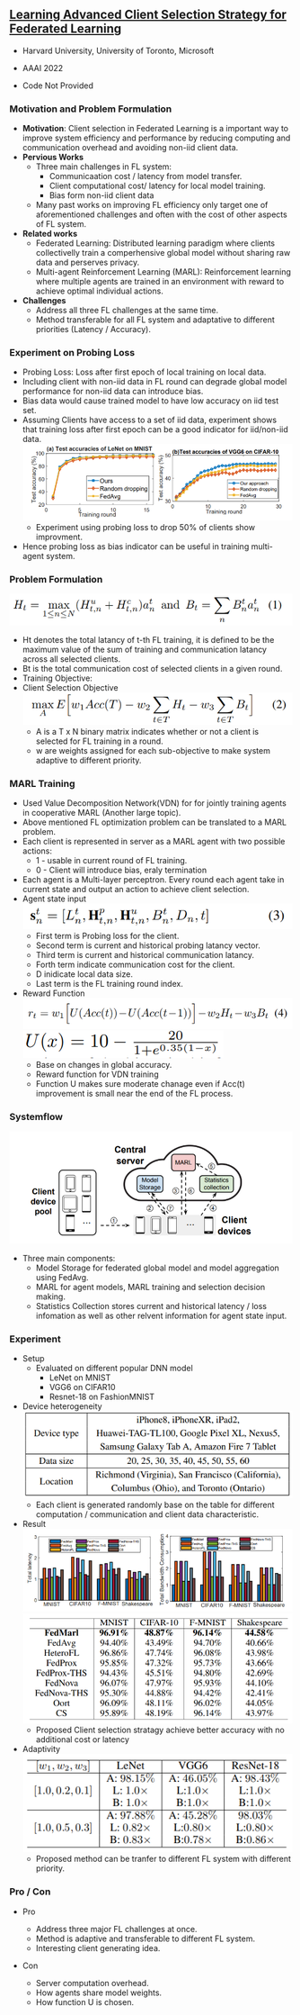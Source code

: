 ## [Learning Advanced Client Selection Strategy for Federated Learning](https://www.aaai.org/AAAI22Papers/AAAI-12714.ZhangS.pdf)

* Harvard University, University of Toronto, Microsoft

* AAAI 2022

* Code Not Provided

### Motivation and Problem Formulation

* **Motivation**: Client selection in Federated Learning is a important way to improve system efficiency and performance by reducing computing and communication overhead and avoiding non-iid client data.
* **Pervious Works**
    * Three main challenges in FL system:
      * Communicaation cost / latency from model transfer.
      * Client computational cost/ latency for local model training.
      * Bias form non-iid client data
    * Many past works on improving FL efficiency only target one of aforementioned challenges and often with the cost of other aspects of FL system.
* **Related works**
    * Federated Learning: Distributed learning paradigm where clients collectivelly train a comperhensive global model without sharing raw data and perserves privacy.
    * Multi-agent Reinforcement Learning (MARL): Reinforcement learning where multiple agents are trained in an environment with reward to achieve optimal individual actions.
* **Challenges**
    * Address all three FL challenges at the same time.
    * Method transferable for all FL system and adaptative to different priorities (Latency / Accuracy).


### Experiment on Probing Loss
* Probing Loss: Loss after first epoch of local training on local data.
* Including client with non-iid data in FL round can degrade global model performance for non-iid data can introduce bias.
* Bias data would cause trained model to have low accuracy on iid test set.
* Assuming Clients have access to a set of iid data, experiment shows that training loss after first epoch can be a good indicator for iid/non-iid data.
  ![ProbingLossExperiment](./ProbingLossExperiment.PNG)
    * Experiment using probing loss to drop 50% of clients show improvment.
* Hence probing loss as bias indicator can be useful in training multi-agent system.


### Problem Formulation
![RoundLatancyAndCost](./RoundLatancyAndCost.PNG)
* Ht denotes the total latancy of t-th FL training, it is defined to be the maximum value of the sum of training and communication latancy across all selected clients.
* Bt is the total communication cost of selected clients in a given round.
* Training Objective:
* Client Selection Objective
![Objective](./Objective.PNG)
  * A is a T x N binary matrix indicates whether or not a client is selected for FL training in a round.
  * w are weights assigned for each sub-objective to make system adaptive to different priority.


### MARL Training
* Used Value Decomposition Network(VDN) for for jointly training agents in cooperative MARL (Another large topic).
* Above mentioned FL optimization problem can be translated to a MARL problem.
* Each client is represented in server as a MARL agent with two possible actions:
  * 1 - usable in current round of FL training.
  * 0 - Client will introduce bias, eraly termination
* Each agent is a Multi-layer perceptron. Every round each agent take in current state and output an action to achieve client selection.
* Agent state input
![AgentInputState](./AgentInputState.PNG)
  * First term is Probing loss for the client.
  * Second term is current and historical probing latancy vector.
  * Third term is current and historical communication latancy.
  * Forth term indicate communication cost for the client.
  * D inidicate local data size.
  * Last term is the FL training round index.
* Reward Function
![RewardFunction](./RewardFunction.PNG)
![UtalityFunction](./UtalityFunction.PNG)
  * Base on changes in global accuracy. 
  * Reward function for VDN training
  * Function U makes sure moderate chanage even if Acc(t) improvement is small near the end of the FL process.


### Systemflow
![Systemflow](./Systemflow.PNG)
* Three main components:
  * Model Storage for federated global model and model aggregation using FedAvg.
  * MARL for agent models, MARL training and selection decision making.
  * Statistics Collection stores current and historical latency / loss infomation as well as other relvent information for agent state input.


### Experiment
* Setup
  * Evaluated on different popular DNN model
    * LeNet on MNIST
    * VGG6 on CIFAR10
    * Resnet-18 on FashionMNIST
* Device heterogeneity
![DeviceHeterogeneity](./DeviceHeterogeneity.PNG)
  * Each client is generated randomly base on the table for different computation / communication and client data characteristic.
* Result
![Result](./Result.PNG)
![AccResult](./AccResult.PNG)
  * Proposed Client selection stratagy achieve better accuracy with no additional cost or latency
* Adaptivity
![AdaptiveResult](./AdaptiveResult.PNG)
  * Proposed method can be tranfer to different FL system with different priority.



### Pro / Con
* Pro
  * Address three major FL challenges at once.
  * Method is adaptive and transferable to different FL system.
  * Interesting client generating idea.

* Con
  * Server computation overhead.
  * How agents share model weights.
  * How function U is chosen.








